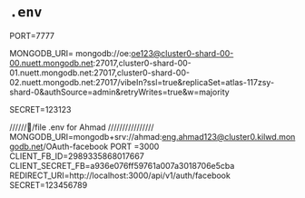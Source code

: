 # `.env`

PORT=7777

MONGODB_URI= mongodb://oe:oe123@cluster0-shard-00-00.nuett.mongodb.net:27017,cluster0-shard-00-01.nuett.mongodb.net:27017,cluster0-shard-00-02.nuett.mongodb.net:27017/vibeIn?ssl=true&replicaSet=atlas-117zsy-shard-0&authSource=admin&retryWrites=true&w=majority


SECRET=123123

///////ِfile .env for Ahmad ////////////////
MONGODB_URI=mongodb+srv://ahmad:eng.ahmad123@cluster0.kilwd.mongodb.net/OAuth-facebook
PORT =3000
CLIENT_FB_ID=2989335868017667
CLIENT_SECRET_FB=a936e076ff59761a007a3018706e5cba
REDIRECT_URI=http://localhost:3000/api/v1/auth/facebook
SECRET=123456789